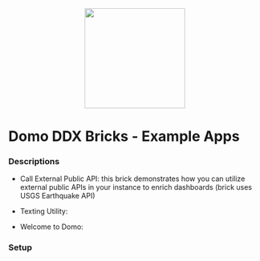 <div align="center">
  <img src="https://github.com/domoinc/domo-node-sdk/blob/master/domo.png?raw=true" width="200" height="200"/>
</div>

# Domo DDX Bricks - Example Apps

### Descriptions
* Call External Public API: this brick demonstrates how you can utilize external public APIs in your instance to enrich dashboards (brick uses USGS Earthquake API)

* Texting Utility: 

* Welcome to Domo: 

### Setup